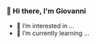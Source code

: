 ### 👋 Hi there, I'm Giovanni
- 👀 I’m interested in ...
- 🌱 I’m currently learning ...

<!---
gio-luc/gio-luc is a ✨ special ✨ repository because its `README.md` (this file) appears on your GitHub profile.
You can click the Preview link to take a look at your changes.
--->
